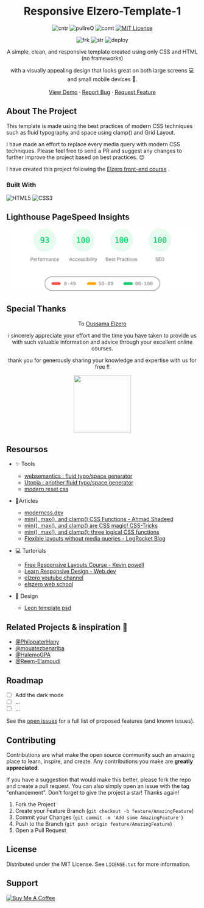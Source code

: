 

<div align="center">




<h1 align="center" >Responsive Elzero-Template-1</h1>

![cntr](https://img.shields.io/github/contributors/Issam-seghir/Elzero-Template-1?color=pink&style=for-the-badge)
![pullreQ](https://img.shields.io/github/issues-pr/Issam-seghir/Elzero-Template-1?color=orange&style=for-the-badge)
![comt](https://img.shields.io/github/last-commit/Issam-seghir/Elzero-Template-1?style=for-the-badge)
[![MIT License](https://img.shields.io/badge/License-MIT-green.svg?style=for-the-badge)](https://choosealicense.com/licenses/mit/)

![frk](https://img.shields.io/github/forks/Issam-seghir/Elzero-Template-1?style=flat-square)
![str](https://img.shields.io/github/stars/Issam-seghir/Elzero-Template-1?style=flat-square)
![deploy](https://img.shields.io/website?down_color=red&down_message=down&style=flat-square&up_color=succes&up_message=up&url=https%3A%2F%2Fissam-seghir.github.io%2FElzero-Template-1%2F)

  <p align="center">
A simple, clean, and responsive template created using only CSS and HTML (no frameworks)

with a visually appealing design that looks great on both large screens 💻 and small mobile devices 📱.
    <br />
    <br />
    <a href="https://issam-seghir.github.io/Elzero-Template-1/">View Demo</a>
    ·
    <a href="https://github.com/Issam-seghir/Elzero-Template-1/issues">Report Bug</a>
    ·
    <a href="https://github.com/Issam-seghir/Elzero-Template-1/issues">Request Feature</a>
  </p>


</div>







## About The Project

This template is made using the best practices of modern CSS techniques such as fluid typography and space using clamp() and Grid Layout. 

I have made an effort to replace every media query with modern CSS techniques. Please feel free to send a PR and suggest any changes to further improve the project based on best practices. 😊

I have created this project following  the [Elzero front-end course](https://elzero.org/tracks/front-end/) .

### Built With

![HTML5](https://img.shields.io/badge/html5-%23E34F26.svg?style=for-the-badge&logo=html5&logoColor=white)
![CSS3](https://img.shields.io/badge/css3-%231572B6.svg?style=for-the-badge&logo=css3&logoColor=white)

## Lighthouse PageSpeed Insights

<div align="center">

[![Google PageSpeed](https://raw.githubusercontent.com/alshedivat/al-folio/master/assets/img/pagespeed.svg)](https://pagespeed.web.dev/report?url=https%3A%2F%2Fissam-seghir.github.io%2FElzero-Template-1%2F&form_factor=desktop)

</div>



## Special Thanks










<div align="center">
  
   To [Oussama Elzero](https://github.com/OsamaElzero)
  
i sincerely appreciate your effort and the time you have taken to provide us with such valuable information and advice through your excellent online courses. 

thank you for generously sharing your knowledge and expertise with us for free !!

<img src="https://user-images.githubusercontent.com/74573675/233981012-36b8cad9-5d3d-4115-9d43-f7e46dc57bac.png" width="150" height="150">
</div>


## Resoursos 
- ✨ Tools
  - [websemantics : fluid typo/space generator](https://websemantics.uk/tools/responsive-font-calculator/)
  - [Utopia : another fluid typo/space generator](https://utopia.fyi/grid/calculator/)
  - [modern reset css](https://github.com/Andy-set-studio/modern-css-reset/blob/master/dist/reset.css)
 
- 📑Articles 
  - [moderncss.dev](https://moderncss.dev/)
  - [min(), max(), and clamp() CSS Functions - Ahmad Shadeed](https://ishadeed.com/article/css-min-max-clamp/)
  - [min(), max(), and clamp() are CSS magic!  CSS-Tricks](https://css-tricks.com/min-max-and-clamp-are-css-magic/)
  - [min(), max(), and clamp(): three logical CSS functions](https://web.dev/min-max-clamp/)
  - [Flexible layouts without media queries - LogRocket Blog](https://blog.logrocket.com/flexible-layouts-without-media-queries/)
  
- 💻 Turtorials
  - [Free Responsive Layouts Course - Kevin powell](https://www.kevinpowell.co/courses/)
  - [Learn Responsive Design - Web.dev](https://web.dev/learn/design/)
  - [elzero youtube channel](https://www.youtube.com/playlist?list=PLDoPjvoNmBAzHSjcR-HnW9tnxyuye8KbF)
  - [elszero web school](https://elzero.org/practical-html-css/)

- 🎨 Design 
  - [Leon template psd](https://www.graphberry.com/item/leon-psd-agency-template)


## Related Projects & inspiration 🌠
- [@PhilopaterHany](https://github.com/PhilopaterHany/Leon-Template)
- [@mouatezbenariba](https://github.com/mouatezbenariba/template-html-css-01)
- [@HalemoGPA](https://github.com/HalemoGPA/HTML_CSS_TEMP_1)
- [@Reem-Elamoudi](https://github.com/Reem-Elamoudi/elzero-template2)





<!-- ROADMAP -->
## Roadmap

- [ ] Add the dark mode 
- [ ] ...
- [ ] ...

See the [open issues](https://github.com/github_username/repo_name/issues) for a full list of proposed features (and known issues).

<!-- CONTRIBUTING -->
## Contributing

Contributions are what make the open source community such an amazing place to learn, inspire, and create. Any contributions you make are **greatly appreciated**.

If you have a suggestion that would make this better, please fork the repo and create a pull request. You can also simply open an issue with the tag "enhancement".
Don't forget to give the project a star! Thanks again!

1. Fork the Project
2. Create your Feature Branch (`git checkout -b feature/AmazingFeature`)
3. Commit your Changes (`git commit -m 'Add some AmazingFeature'`)
4. Push to the Branch (`git push origin feature/AmazingFeature`)
5. Open a Pull Request


<!-- LICENSE -->
## License

Distributed under the MIT License. See `LICENSE.txt` for more information.

## Support
<a href="https://www.buymeacoffee.com/issam.seghir" target="_blank"><img src="https://www.buymeacoffee.com/assets/img/custom_images/orange_img.png" alt="Buy Me A Coffee" style="height: 41px !important;width: 174px !important;box-shadow: 0px 3px 2px 0px rgba(190, 190, 190, 0.5) !important;-webkit-box-shadow: 0px 3px 2px 0px rgba(190, 190, 190, 0.5) !important;" ></a>

